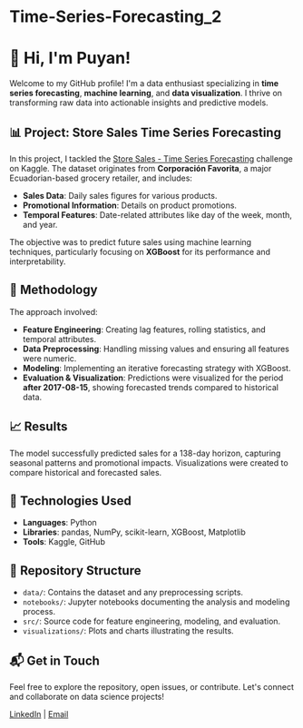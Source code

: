 # Time-Series-Forecasting_2

# 👋 Hi, I'm Puyan!

Welcome to my GitHub profile! I'm a data enthusiast specializing in **time series forecasting**, **machine learning**, and **data visualization**. I thrive on transforming raw data into actionable insights and predictive models.

## 📊 Project: Store Sales Time Series Forecasting

In this project, I tackled the [Store Sales - Time Series Forecasting](https://www.kaggle.com/competitions/store-sales-time-series-forecasting) challenge on Kaggle. The dataset originates from **Corporación Favorita**, a major Ecuadorian-based grocery retailer, and includes:

- **Sales Data**: Daily sales figures for various products.
- **Promotional Information**: Details on product promotions.
- **Temporal Features**: Date-related attributes like day of the week, month, and year.

The objective was to predict future sales using machine learning techniques, particularly focusing on **XGBoost** for its performance and interpretability.

## 🧠 Methodology

The approach involved:

- **Feature Engineering**: Creating lag features, rolling statistics, and temporal attributes.
- **Data Preprocessing**: Handling missing values and ensuring all features were numeric.
- **Modeling**: Implementing an iterative forecasting strategy with XGBoost.
-  **Evaluation & Visualization**: Predictions were visualized for the period **after 2017-08-15**, showing forecasted trends compared to historical data.

## 📈 Results

The model successfully predicted sales for a 138-day horizon, capturing seasonal patterns and promotional impacts. Visualizations were created to compare historical and forecasted sales.

## 🔧 Technologies Used

- **Languages**: Python
- **Libraries**: pandas, NumPy, scikit-learn, XGBoost, Matplotlib
- **Tools**: Kaggle, GitHub

## 📂 Repository Structure

- `data/`: Contains the dataset and any preprocessing scripts.
- `notebooks/`: Jupyter notebooks documenting the analysis and modeling process.
- `src/`: Source code for feature engineering, modeling, and evaluation.
- `visualizations/`: Plots and charts illustrating the results.

## 📬 Get in Touch

Feel free to explore the repository, open issues, or contribute. Let's connect and collaborate on data science projects!

[LinkedIn](https://www.linkedin.com/in/puyan-golestani-data/)  | [Email](puyangolestani@gmail.com)
